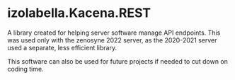 # izolabella.Kacena.REST
A library created for helping server software manage API endpoints. This was used only with the zenosyne 2022 server, as the 2020-2021 server used a separate, less efficient library.

This software can also be used for future projects if needed to cut down on coding time.
